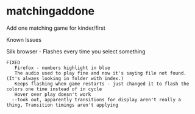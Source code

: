 # matchingaddone
Add one matching game for kinder/first

Known Issues
   
Silk browser - Flashes every time you select something

    FIXED   
       Firefox - numbers highlight in blue
       The audio used to play fine and now it's saying file not found. (It's always looking in folder with index.)
       Keeps flashing when game restarts - just changed it to flash the colors one time instead of in cycle
       Hover over play doesn't work
      --took out, apparently transitions for display aren't really a thing, Transition timings aren't applying
